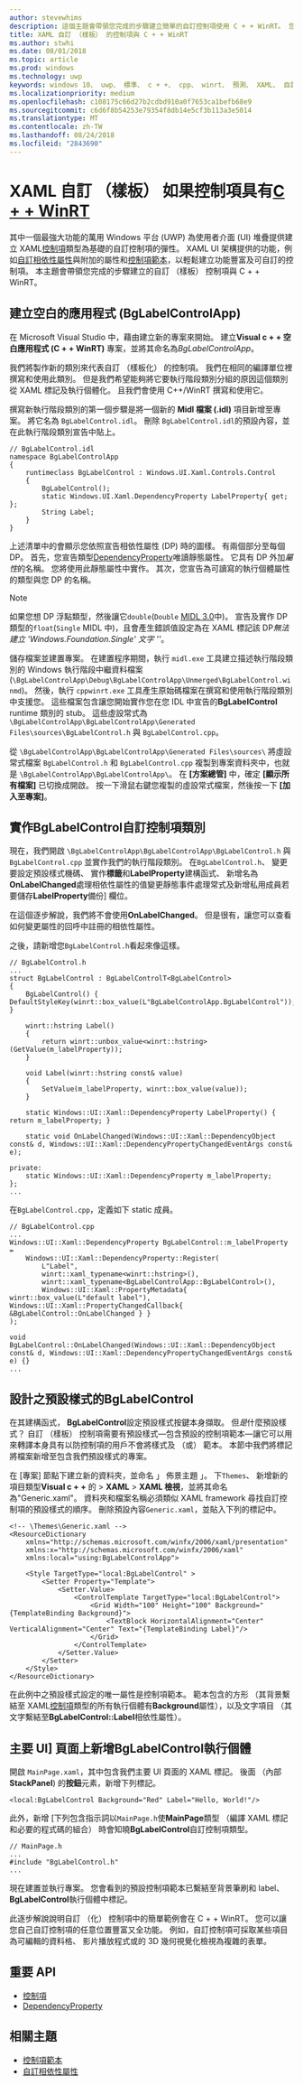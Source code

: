 ```yaml
---
author: stevewhims
description: 這個主題會帶領您完成的步驟建立簡單的自訂控制項使用 C + + WinRT。 您可以建立以建立您自己的豐富功能和可自訂 UI 控制項的以下的資訊。
title: XAML 自訂 （樣板） 的控制項與 C + + WinRT
ms.author: stwhi
ms.date: 08/01/2018
ms.topic: article
ms.prod: windows
ms.technology: uwp
keywords: windows 10、 uwp、 標準、 c + +、 cpp、 winrt、 預測、 XAML、 自訂、 樣板、 控制項
ms.localizationpriority: medium
ms.openlocfilehash: c108175c66d27b2cdbd910a0f7653ca1befb68e9
ms.sourcegitcommit: c6d6f8b54253e79354f8db14e5cf3b113a3e5014
ms.translationtype: MT
ms.contentlocale: zh-TW
ms.lasthandoff: 08/24/2018
ms.locfileid: "2843690"
---
```

# <a name="xaml-custom-templated-controls-with-cwinrtwindowsuwpcpp-and-winrt-apisintro-to-using-cpp-with-winrt"></a>XAML 自訂 （樣板） 如果控制項具有[C + + WinRT](/windows/uwp/cpp-and-winrt-apis/intro-to-using-cpp-with-winrt)

其中一個最強大功能的萬用 Windows 平台 (UWP) 為使用者介面 (UI) 堆疊提供建立 XAML[控制項](/uwp/api/windows.ui.xaml.controls.control)類型為基礎的自訂控制項的彈性。 XAML UI 架構提供的功能，例如[自訂相依性屬性](/windows/uwp/xaml-platform/custom-dependency-properties)與附加的屬性和[控制項範本](/windows/uwp/design/controls-and-patterns/control-templates)，以輕鬆建立功能豐富及可自訂的控制項。 本主題會帶領您完成的步驟建立的自訂 （樣板） 控制項與 C + + WinRT。

## <a name="create-a-blank-app-bglabelcontrolapp"></a>建立空白的應用程式 (BgLabelControlApp)
在 Microsoft Visual Studio 中，藉由建立新的專案來開始。 建立**Visual c + + 空白應用程式 (C + + WinRT)** 專案，並將其命名為*BgLabelControlApp*。

我們將製作新的類別來代表自訂 （樣板化） 的控制項。 我們在相同的編譯單位裡撰寫和使用此類別。 但是我們希望能夠將它要執行階段類別分組的原因這個類別從 XAML 標記及執行個體化。 且我們會使用 C++/WinRT 撰寫和使用它。

撰寫新執行階段類別的第一個步驟是將一個新的 **Midl 檔案 (.idl)** 項目新增至專案。 將它名為 `BgLabelControl.idl`。 刪除 `BgLabelControl.idl`的預設內容，並在此執行階段類別宣告中貼上。

```idl
// BgLabelControl.idl
namespace BgLabelControlApp
{
    runtimeclass BgLabelControl : Windows.UI.Xaml.Controls.Control
    {
        BgLabelControl();
        static Windows.UI.Xaml.DependencyProperty LabelProperty{ get; };
        String Label;
    }
}
```

上述清單中的會顯示您依照宣告相依性屬性 (DP) 時的圖樣。 有兩個部分至每個 DP。 首先，您宣告類型[DependencyProperty](/uwp/api/windows.ui.xaml.dependencyproperty)唯讀靜態屬性。 它具有 DP 外加*屬性*的名稱。 您將使用此靜態屬性中實作。 其次，您宣告為可讀寫的執行個體屬性的類型與您 DP 的名稱。

> [!NOTE]
> 如果您想 DP 浮點類型，然後讓它`double`(`Double` [MIDL 3.0](/uwp/midl-3/)中)。 宣告及實作 DP 類型的`float`(`Single` MIDL 中)，且會產生錯誤值設定為在 XAML 標記該 DP*無法建立 'Windows.Foundation.Single' 文字 '<NUMBER>'*。

儲存檔案並建置專案。 在建置程序期間，執行 `midl.exe` 工具建立描述執行階段類別的 Windows 執行階段中繼資料檔案 (`\BgLabelControlApp\Debug\BgLabelControlApp\Unmerged\BgLabelControl.winmd`)。 然後，執行 `cppwinrt.exe` 工具產生原始碼檔案在撰寫和使用執行階段類別中支援您。 這些檔案包含讓您開始實作您在您 IDL 中宣告的**BgLabelControl** runtime 類別的 stub。 這些虛設常式為 `\BgLabelControlApp\BgLabelControlApp\Generated Files\sources\BgLabelControl.h` 與 `BgLabelControl.cpp`。

從 `\BgLabelControlApp\BgLabelControlApp\Generated Files\sources\` 將虛設常式檔案 `BgLabelControl.h` 和 `BgLabelControl.cpp` 複製到專案資料夾中，也就是 `\BgLabelControlApp\BgLabelControlApp\`。 在 **\[方案總管\]** 中，確定 **\[顯示所有檔案\]** 已切換成開啟。 按一下滑鼠右鍵您複製的虛設常式檔案，然後按一下 **\[加入至專案\]**。

## <a name="implement-the-bglabelcontrol-custom-control-class"></a>實作**BgLabelControl**自訂控制項類別
現在，我們開啟 `\BgLabelControlApp\BgLabelControlApp\BgLabelControl.h` 與 `BgLabelControl.cpp` 並實作我們的執行階段類別。 在`BgLabelControl.h`、 變更要設定預設樣式機碼、 實作**標籤**和**LabelProperty**建構函式、 新增名為**OnLabelChanged**處理相依性屬性的值變更靜態事件處理常式及新增私用成員若要儲存**LabelProperty**備份] 欄位。

在這個逐步解說，我們將不會使用**OnLabelChanged**。 但是很有，讓您可以查看如何變更屬性的回呼中註冊的相依性屬性。

之後，請新增您`BgLabelControl.h`看起來像這樣。

```cppwinrt
// BgLabelControl.h
...
struct BgLabelControl : BgLabelControlT<BgLabelControl>
{
    BgLabelControl() { DefaultStyleKey(winrt::box_value(L"BgLabelControlApp.BgLabelControl")); }

    winrt::hstring Label()
    {
        return winrt::unbox_value<winrt::hstring>(GetValue(m_labelProperty));
    }

    void Label(winrt::hstring const& value)
    {
        SetValue(m_labelProperty, winrt::box_value(value));
    }

    static Windows::UI::Xaml::DependencyProperty LabelProperty() { return m_labelProperty; }

    static void OnLabelChanged(Windows::UI::Xaml::DependencyObject const& d, Windows::UI::Xaml::DependencyPropertyChangedEventArgs const& e);

private:
    static Windows::UI::Xaml::DependencyProperty m_labelProperty;
};
...
```

在`BgLabelControl.cpp`，定義如下 static 成員。

```cppwinrt
// BgLabelControl.cpp
...
Windows::UI::Xaml::DependencyProperty BgLabelControl::m_labelProperty =
    Windows::UI::Xaml::DependencyProperty::Register(
        L"Label",
        winrt::xaml_typename<winrt::hstring>(),
        winrt::xaml_typename<BgLabelControlApp::BgLabelControl>(),
        Windows::UI::Xaml::PropertyMetadata{ winrt::box_value(L"default label"), Windows::UI::Xaml::PropertyChangedCallback{ &BgLabelControl::OnLabelChanged } }
);

void BgLabelControl::OnLabelChanged(Windows::UI::Xaml::DependencyObject const& d, Windows::UI::Xaml::DependencyPropertyChangedEventArgs const& e) {}
...
```

## <a name="design-the-default-style-for-bglabelcontrol"></a>設計之預設樣式的**BgLabelControl**

在其建構函式， **BgLabelControl**設定預設樣式按鍵本身擷取。 但*是*什麼預設樣式？ 自訂 （樣板） 控制項需要有預設樣式&mdash;包含預設的控制項範本&mdash;讓它可以用來轉譯本身具有以防控制項的用戶不會將樣式及 （或） 範本。 本節中我們將標記將檔案新增至包含我們預設樣式的專案。

在 [專案] 節點下建立新的資料夾，並命名 」 佈景主題 」。 下`Themes`、 新增新的項目類型**Visual c + +** 的 > **XAML** > **XAML 檢視**，並將其命名為"Generic.xaml"。 資料夾和檔案名稱必須類似 XAML framework 尋找自訂控制項的預設樣式的順序。 刪除預設內容`Generic.xaml`，並貼入下列的標記中。

```xaml
<!-- \Themes\Generic.xaml -->
<ResourceDictionary
    xmlns="http://schemas.microsoft.com/winfx/2006/xaml/presentation"
    xmlns:x="http://schemas.microsoft.com/winfx/2006/xaml"
    xmlns:local="using:BgLabelControlApp">

    <Style TargetType="local:BgLabelControl" >
        <Setter Property="Template">
            <Setter.Value>
                <ControlTemplate TargetType="local:BgLabelControl">
                    <Grid Width="100" Height="100" Background="{TemplateBinding Background}">
                        <TextBlock HorizontalAlignment="Center" VerticalAlignment="Center" Text="{TemplateBinding Label}"/>
                    </Grid>
                </ControlTemplate>
            </Setter.Value>
        </Setter>
    </Style>
</ResourceDictionary>
```

在此例中之預設樣式設定的唯一屬性是控制項範本。 範本包含的方形 （其背景繫結至 XAML[控制項](/uwp/api/windows.ui.xaml.controls.control)類型的所有執行個體有**Background**屬性），以及文字項目 （其文字繫結至**BgLabelControl::Label**相依性屬性）。

## <a name="add-an-instance-of-bglabelcontrol-to-the-main-ui-page"></a>主要 UI] 頁面上新增**BgLabelControl**執行個體

開啟 `MainPage.xaml`，其中包含我們主要 UI 頁面的 XAML 標記。 後面 （內部**StackPanel**) 的**按鈕**元素，新增下列標記。

```xaml
<local:BgLabelControl Background="Red" Label="Hello, World!"/>
```

此外，新增 [下列包含指示詞以`MainPage.h`使**MainPage**類型 （編譯 XAML 標記和必要的程式碼的組合） 時會知曉**BgLabelControl**自訂控制項類型。

```cppwinrt
// MainPage.h
...
#include "BgLabelControl.h"
...
```

現在建置並執行專案。 您會看到的預設控制項範本已繫結至背景筆刷和 label、 **BgLabelControl**執行個體中標記。

此逐步解說說明自訂 （化） 控制項中的簡單範例會在 C + + WinRT。 您可以讓您自己自訂控制項的任意位置豐富又全功能。 例如，自訂控制項可採取某些項目為可編輯的資料格、 影片播放程式或的 3D 幾何視覺化檢視為複雜的表單。

## <a name="important-apis"></a>重要 API
* [控制項](/uwp/api/windows.ui.xaml.controls.control)
* [DependencyProperty](/uwp/api/windows.ui.xaml.dependencyproperty)

## <a name="related-topics"></a>相關主題
* [控制項範本](/windows/uwp/design/controls-and-patterns/control-templates)
* [自訂相依性屬性](/windows/uwp/xaml-platform/custom-dependency-properties)
